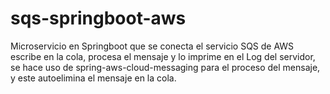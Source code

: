 # sqs-springboot-aws
Microservicio en Springboot que se conecta el servicio SQS de AWS  escribe en la cola, procesa el mensaje y lo imprime en el Log del servidor, se hace uso de spring-aws-cloud-messaging para el proceso del mensaje, y este autoelimina el mensaje en la cola. 
